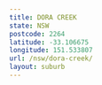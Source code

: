 ```yaml
---
title: DORA CREEK
state: NSW
postcode: 2264
latitude: -33.106675
longitude: 151.533807
url: /nsw/dora-creek/
layout: suburb
---
```

